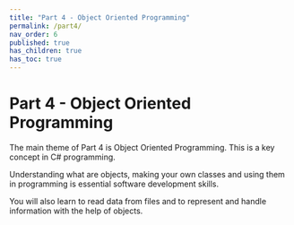 ```yaml
---
title: "Part 4 - Object Oriented Programming"
permalink: /part4/
nav_order: 6
published: true
has_children: true
has_toc: true
---
```


# Part 4 - Object Oriented Programming

The main theme of Part 4 is Object Oriented Programming. This is a key concept in C# programming. 

Understanding what are objects, making your own classes and using them in programming is essential software development skills. 

You will also learn to read data from files and to represent and handle information with the help of objects.
